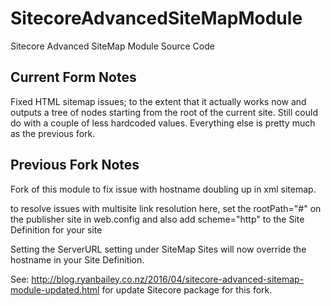 # SitecoreAdvancedSiteMapModule
Sitecore Advanced SiteMap Module Source Code 

## Current Form Notes
Fixed HTML sitemap issues; to the extent that it actually works now and outputs a tree of nodes starting from the root of the current site. 
Still could do with a couple of less hardcoded values. Everything else is pretty much as the previous fork.

## Previous Fork Notes
Fork of this module to fix issue with hostname doubling up in xml sitemap.

to resolve issues with multisite link resolution here, set the rootPath="#" on the publisher site in web.config and also add scheme="http" to the Site Definition for your site

Setting the ServerURL setting under SiteMap Sites will now override the hostname in your Site Definition. 

See: http://blog.ryanbailey.co.nz/2016/04/sitecore-advanced-sitemap-module-updated.html for update Sitecore package for this fork.

